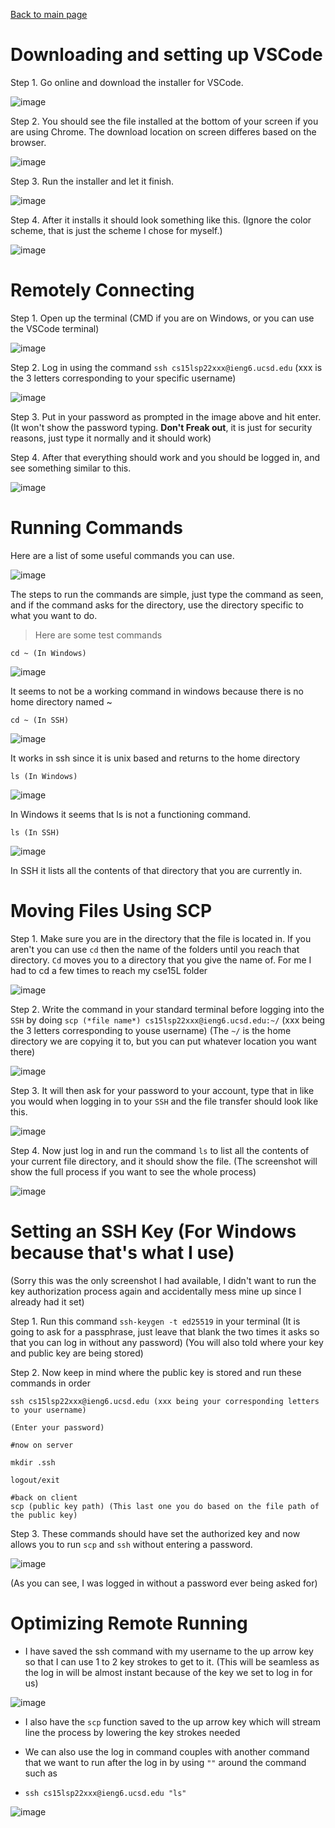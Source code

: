 [Back to main page](https://lykevin2341.github.io/cse15l-lab-reports/index.html)
# Downloading and setting up VSCode
Step 1. Go online and download the installer for VSCode.

![image](Images/vs%20code%20website.png)

Step 2. You should see the file installed at the bottom of your screen if you are using Chrome. The download location on screen differes based on the browser.

![image](Images/downloaded.png)

Step 3. Run the installer and let it finish.

![image](Images/installer.png)

Step 4. After it installs it should look something like this. (Ignore the color scheme, that is just the scheme I chose for myself.)

![image](Images/Screenshot.png)


# Remotely Connecting
Step 1. Open up the terminal (CMD if you are on Windows, or you can use the VSCode terminal)

![image](Images/cmd.png)

Step 2. Log in using the command `ssh cs15lsp22xxx@ieng6.ucsd.edu` (xxx is the 3 letters corresponding to your specific username)

![image](Images/logging%20in.png)

Step 3. Put in your password as prompted in the image above and hit enter. (It won't show the password typing. **Don't Freak out**, it is just for security reasons, just type it normally and it should work)

Step 4. After that everything should work and you should be logged in, and see something similar to this.


![image](Images/logged%20in.png)

# Running Commands
Here are a list of some useful commands you can use.

![image](Images/Screenshot%202022-04-10%20150959.png)

The steps to run the commands are simple, just type the command as seen, and if the command asks for the directory, use the directory specific to what you want to do.

>Here are some test commands

`cd ~ (In Windows)`

![image](Images/cd%20~%20in%20windows.png)

It seems to not be a working command in windows because there is no home directory named ~

`cd ~ (In SSH)`

![image](Images/cd%20~%20in%20ssh.png)

It works in ssh since it is unix based and returns to the home directory

`ls (In Windows)`

![image](Images/ls%20in%20windows.png)

In Windows it seems that ls is not a functioning command.

`ls (In SSH)`

![image](Images/ls%20in%20ssh.png)

In SSH it lists all the contents of that directory that you are currently in.

# Moving Files Using SCP
Step 1. Make sure you are in the directory that the file is located in. If you aren't you can use `cd` then the name of the folders until you reach that directory. `Cd` moves you to a directory that you give the name of. For me I had to cd a few times to reach my cse15L folder

![image](Images/directory.png)

Step 2. Write the command in your standard terminal before logging into the `SSH` by doing `scp (*file name*) cs15lsp22xxx@ieng6.ucsd.edu:~/` (xxx being the 3 letters corresponding to youse username) (The `~/` is the home directory we are copying it to, but you can put whatever location you want there)

![image](Images/cd%20to%20folder.png)

Step 3. It will then ask for your password to your account, type that in like you would when logging in to your `SSH` and the file transfer should look like this.

![image](Images/file%20transfer.png)

Step 4. Now just log in and run the command `ls` to list all the contents of your current file directory, and it should show the file. (The screenshot will show the full process if you want to see the whole process)

![image](Images/full%20process.png)

# Setting an SSH Key (For Windows because that's what I use)
(Sorry this was the only screenshot I had available, I didn't want to run the key authorization process again and accidentally mess mine up since I already had it set)

Step 1. Run this command `ssh-keygen -t ed25519` in your terminal (It is going to ask for a passphrase, just leave that blank the two times it asks so that you can log in without any password) (You will also told where your key and public key are being stored)

Step 2. Now keep in mind where the public key is stored and run these commands in order

```
ssh cs15lsp22xxx@ieng6.ucsd.edu (xxx being your corresponding letters to your username)

(Enter your password)

#now on server

mkdir .ssh

logout/exit

#back on client
scp (public key path) (This last one you do based on the file path of the public key)
```

Step 3. These commands should have set the authorized key and now allows you to run `scp` and `ssh` without entering a password.

![image](Images/key%20authorization.png)

(As you can see, I was logged in without a password ever being asked for)

# Optimizing Remote Running
* I have saved the ssh command with my username to the up arrow key so that I can use 1 to 2 key strokes to get to it. (This will be seamless as the log in will be almost instant because of the key we set to log in for us)

![image](Images/up%20arrow.png)

* I also have the `scp` function saved to the up arrow key which will stream line the process by lowering the key strokes needed 

* We can also use the log in command couples with another command that we want to run after the log in by using `""` around the command such as 
* `ssh cs15lsp22xxx@ieng6.ucsd.edu "ls"`

![image](Images/log%20in%20and%20ls.png)
